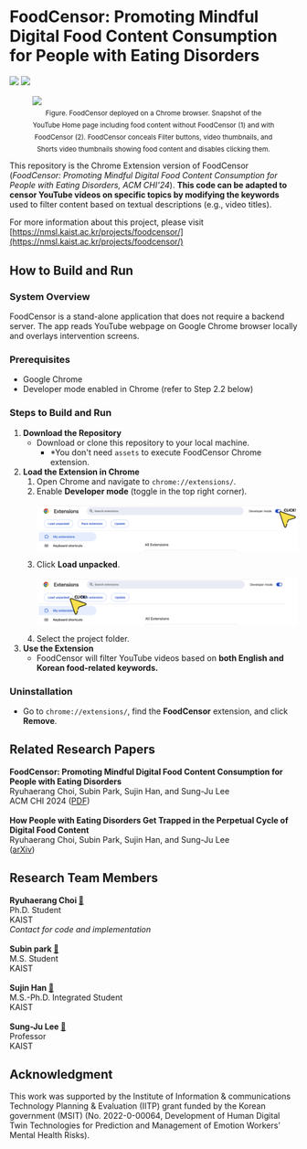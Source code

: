 # FoodCensor: Promoting Mindful Digital Food Content Consumption for People with Eating Disorders

<img src="https://img.shields.io/badge/platform-chrome-green"/> <img src="https://img.shields.io/badge/language-javascript-yellow"/>

<p align="center">
    <figure>
        <img src="assets/FoodCensor_Chrome.png" align="center"/>
        <figcaption align="center">
            <sub>Figure. FoodCensor deployed on a Chrome browser. Snapshot of the YouTube Home page including food content without FoodCensor (1) and with FoodCensor (2). FoodCensor conceals Filter buttons, video thumbnails, and Shorts video thumbnails showing food content and disables clicking them.</sub>
        </figcaption>
    </figure>
</p>

This repository is the Chrome Extension version of FoodCensor (*FoodCensor: Promoting Mindful Digital Food Content Consumption for People with Eating Disorders, ACM CHI'24*). **This code can be adapted to censor YouTube videos on specific topics by modifying the keywords** used to filter content based on textual descriptions (e.g., video titles). 

For more information about this project, please visit [https://nmsl.kaist.ac.kr/projects/foodcensor/](https://nmsl.kaist.ac.kr/projects/foodcensor/)

How to Build and Run
---------------------
### System Overview
FoodCensor is a stand-alone application that does not require a backend server. The app reads YouTube webpage on Google Chrome browser locally and overlays intervention screens.

### Prerequisites
- Google Chrome
- Developer mode enabled in Chrome (refer to Step 2.2 below)

### Steps to Build and Run

1. **Download the Repository**  
   - Download or clone this repository to your local machine.
     * \*You don't need `assets` to execute FoodCensor Chrome extension.
2. **Load the Extension in Chrome**
   1. Open Chrome and navigate to `chrome://extensions/`.
   2. Enable **Developer mode** (toggle in the top right corner).  
      <p align="center">
          <img src="assets/step2-2.png", align="center"/>
      </p>
   4. Click **Load unpacked**.
      <p align="center">
          <img src="assets/step2-3.png", align="center"/>
      </p>
   5. Select the project folder.
3. **Use the Extension**
   - FoodCensor will filter YouTube videos based on **both English and Korean food-related keywords.**

### Uninstallation
- Go to `chrome://extensions/`, find the **FoodCensor** extension, and click **Remove**.  

Related Research Papers
-----------------------
**FoodCensor: Promoting Mindful Digital Food Content Consumption for People with Eating Disorders**\
Ryuhaerang Choi, Subin Park, Sujin Han, and Sung-Ju Lee\
ACM CHI 2024 ([PDF](https://drive.google.com/file/d/1FwvhBpj6P_zRGltLUFfIUL3TAm9pPV9U/view))\
\
**How People with Eating Disorders Get Trapped in the Perpetual Cycle of Digital Food Content**\
Ryuhaerang Choi, Subin Park, Sujin Han, and Sung-Ju Lee\
([arXiv](https://arxiv.org/abs/2311.05920))

Research Team Members
---------------------
**Ryuhaerang Choi [:link:](https://ryuhaerang.github.io/ryuhaerangchoi/)**\
Ph.D. Student\
KAIST\
*Contact for code and implementation*\
\
**Subin park [:link:](https://bit.ly/subinp)**\
M.S. Student\
KAIST\
\
**Sujin Han [:link:](https://vilotgit.github.io)**\
M.S.-Ph.D. Integrated Student\
KAIST\
\
**Sung-Ju Lee [:link:](https://sites.google.com/site/wewantsj/)**\
Professor\
KAIST

Acknowledgment
---------------
This work was supported by the Institute of Information & communications Technology Planning & Evaluation (IITP) grant funded by the Korean government (MSIT) (No. 2022-0-00064, Development of Human Digital Twin Technologies for Prediction and Management of Emotion Workers’ Mental Health Risks).
